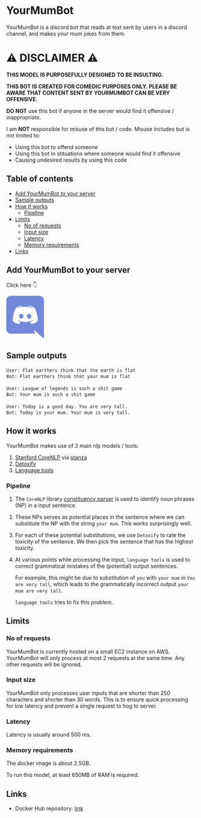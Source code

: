 <!-- omit in toc -->
# YourMumBot

YourMumBot is a discord bot that reads at text sent by 
users in a discord channel, and makes your mum jokes from them.

<!-- omit in toc -->
# :warning: DISCLAIMER :warning:

**THIS MODEL IS PURPOSEFULLY DESIGNED TO BE INSULTING.**

**THIS BOT IS CREATED FOR COMEDIC PURPOSES ONLY. PLEASE BE AWARE THAT 
CONTENT SENT BY YOURMUMBOT CAN BE VERY OFFENSIVE.**

**DO NOT** use this bot if anyone in the server would find it offensive / 
inappropriate.

I am **NOT** responsible for misuse of this bot / code. Misuse includes 
but is not limited to: 
- Using this bot to offend someone
- Using this bot in stituations where someone would find it offensive
- Causing undesired results by using this code


<!-- omit in toc -->
## Table of contents
- [Add YourMumBot to your server](#add-yourmumbot-to-your-server)
- [Sample outputs](#sample-outputs)
- [How it works](#how-it-works)
  - [Pipeline](#pipeline)
- [Limits](#limits)
  - [No of requests](#no-of-requests)
  - [Input size](#input-size)
  - [Latency](#latency)
  - [Memory requirements](#memory-requirements)
- [Links](#links)

## Add YourMumBot to your server

Click here :point_down:

[<img src="static/readme/discord-logo.svg" alt="discord logo" width="100">](https://discord.com/api/oauth2/authorize?client_id=856211082720444456&permissions=3072&scope=bot)

## Sample outputs

```
User: Flat earthers think that the earth is flat
Bot: Flat earthers think that your mum is flat

User: League of legends is such a shit game
Bot: Your mum is such a shit game

User: Today is a good day. You are very tall.
Bot: Today is your mum. Your mum is very tall.
```

## How it works

YourMumBot makes use of 3 main nlp models / tools:
1. [Stanford CoreNLP](https://stanfordnlp.github.io/CoreNLP/) 
via [stanza](https://stanfordnlp.github.io/stanza/corenlp_client.html)
2. [Detoxify](https://github.com/unitaryai/detoxify)
3. [Language tools](https://github.com/jxmorris12/language_tool_python)

### Pipeline

1. The `CoreNLP` library 
[constituency parser](https://stanfordnlp.github.io/CoreNLP/parse.html)
is used to 
identify noun phrases (NP) in a input sentence. 
2. These NPs serves as potential places in the sentence where we can
substitute the NP with the string `your mum`. This works surprisingly 
well.
3. For each of these potential substitutions, we use `Detoxify` to 
rate the toxicity of the sentence. We then pick the sentence 
that has the highest toxicity.
4. At various points while processing the input, `language tools` 
is used to correct grammatical mistakes of the (potential) 
output sentences. 

    For example, this might be due to substitution of 
    `you` with `your mum` in `You are very tall`, which leads 
    to the grammatically incorrect output `your mum are very tall`.

    `language tools` tries to fix this problem.

## Limits

### No of requests

YourMumBot is currently hosted on a small EC2 instance on AWS. YourMumBot will only process at most 2 requests at the same time. Any other requests will be ignored.

### Input size

YourMumBot only processes user inputs that are 
shorter than 250 characters and shorter than 
30 words. This is to ensure quick processing for 
low latency and prevent a single request to 
hog to server.

### Latency

Latency is usually around 500 ms.

### Memory requirements

The docker image is about 2.5GB.

To run this model, at least 650MB of RAM is 
required.

## Links

- Docker Hub repository: [link](https://hub.docker.com/repository/docker/andylolu24/yourmumbot)
